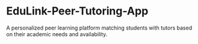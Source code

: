# EduLink-Peer-Tutoring-App
A personalized peer learning platform matching students with tutors based on their academic needs and availability.
